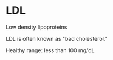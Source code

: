 # LDL 

Low density lipoproteins

LDL is often known as "bad cholesterol."

Healthy range: less than 100 mg/dL
